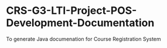 # CRS-G3-LTI-Project-POS-Development-Documentation
To generate Java documenation for Course Registration System
